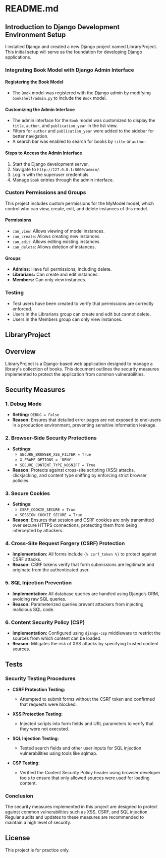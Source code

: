 # README.md

## Introduction to Django Development Environment Setup

I installed Django and created a new Django project named LibraryProject.
This initial setup will serve as the foundation for developing Django applications.

### Integrating Book Model with Django Admin Interface

#### Registering the Book Model

- The `Book` model was registered with the Django admin by modifying `bookshelf/admin.py` to include the `Book` model.

#### Customizing the Admin Interface

- The admin interface for the `Book` model was customized to display the `title`, `author`, and `publication_year` in the list view.
- Filters for `author` and `publication_year` were added to the sidebar for better navigation.
- A search bar was enabled to search for books by `title` or `author`.

#### Steps to Access the Admin Interface

1. Start the Django development server.
2. Navigate to `http://127.0.0.1:8000/admin/`.
3. Log in with the superuser credentials.
4. Manage `Book` entries through the admin interface.

### Custom Permissions and Groups

This project includes custom permissions for the MyModel model, which control who can view, create, edit, and delete instances of this model.

#### Permissions

- `can_view`: Allows viewing of model instances.
- `can_create`: Allows creating new instances.
- `can_edit`: Allows editing existing instances.
- `can_delete`: Allows deletion of instances.

#### Groups

- **Admins:** Have full permissions, including delete.
- **Librarians:** Can create and edit instances.
- **Members:** Can only view instances.

### Testing

- Test users have been created to verify that permissions are correctly enforced.
- Users in the Librarians group can create and edit but cannot delete.
- Users in the Members group can only view instances.

## LibraryProject

## Overview

LibraryProject is a Django-based web application designed to manage a library's collection of books. This document outlines the security measures implemented to protect the application from common vulnerabilities.

## Security Measures

### 1. Debug Mode

- **Setting:** `DEBUG = False`
- **Reason:** Ensures that detailed error pages are not exposed to end-users in a production environment, preventing sensitive information leakage.

### 2. Browser-Side Security Protections

- **Settings:**
  - `SECURE_BROWSER_XSS_FILTER = True`
  - `X_FRAME_OPTIONS = 'DENY'`
  - `SECURE_CONTENT_TYPE_NOSNIFF = True`
- **Reason:** Protects against cross-site scripting (XSS) attacks, clickjacking, and content type sniffing by enforcing strict browser policies.

### 3. Secure Cookies

- **Settings:**
  - `CSRF_COOKIE_SECURE = True`
  - `SESSION_COOKIE_SECURE = True`
- **Reason:** Ensures that session and CSRF cookies are only transmitted over secure HTTPS connections, protecting them from being intercepted by attackers.

### 4. Cross-Site Request Forgery (CSRF) Protection

- **Implementation:** All forms include `{% csrf_token %}` to protect against CSRF attacks.
- **Reason:** CSRF tokens verify that form submissions are legitimate and originate from the authenticated user.

### 5. SQL Injection Prevention

- **Implementation:** All database queries are handled using Django’s ORM, avoiding raw SQL queries.
- **Reason:** Parameterized queries prevent attackers from injecting malicious SQL code.

### 6. Content Security Policy (CSP)

- **Implementation:** Configured using `django-csp` middleware to restrict the sources from which content can be loaded.
- **Reason:** Mitigates the risk of XSS attacks by specifying trusted content sources.

## Tests

### Security Testing Procedures

- **CSRF Protection Testing:**
  - Attempted to submit forms without the CSRF token and confirmed that requests were blocked.

- **XSS Protection Testing:**
  - Injected scripts into form fields and URL parameters to verify that they were not executed.

- **SQL Injection Testing:**
  - Tested search fields and other user inputs for SQL injection vulnerabilities using tools like sqlmap.

- **CSP Testing:**
  - Verified the Content Security Policy header using browser developer tools to ensure that only allowed sources were used for loading content.

### Conclusion

The security measures implemented in this project are designed to protect against common vulnerabilities such as XSS, CSRF, and SQL injection. Regular audits and updates to these measures are recommended to maintain a high level of security.

## License

This project is for practice only.
